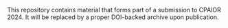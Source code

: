 This repository contains material that forms part of a submission to CPAIOR
2024. It will be replaced by a proper DOI-backed archive upon publication.
